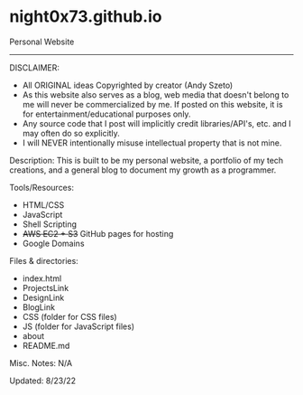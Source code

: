 # night0x73.github.io
Personal Website
*******************************************
DISCLAIMER:
- All ORIGINAL ideas Copyrighted by creator (Andy Szeto)
- As this website also serves as a blog, web media that doesn't belong to me will never be commercialized by me.
If posted on this website, it is for entertainment/educational purposes only.
- Any source code that I post will implicitly credit libraries/API's, etc. and I may often do so explicitly.
- I will NEVER intentionally misuse intellectual property that is not mine. 

Description:
This is built to be my personal website, a portfolio of my tech creations, and a general blog to document my growth as a programmer. 

Tools/Resources:
- HTML/CSS
- JavaScript
- Shell Scripting
- ~~AWS EC2 + S3~~ GitHub pages for hosting
- Google Domains

Files & directories:
- index.html
- ProjectsLink
- DesignLink
- BlogLink
- CSS (folder for CSS files)
- JS (folder for JavaScript files)
- about
- README.md

Misc. Notes:
N/A

Updated: 8/23/22
